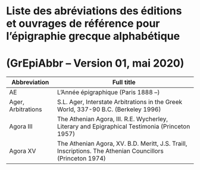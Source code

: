 # Liste des abréviations des éditions et ouvrages de référence pour l’épigraphie grecque alphabétique

# (GrEpiAbbr – Version 01, mai 2020)

<table>
  <thead>
    <tr>
      <th align="center">Abbreviation</th>
      <th align="Center">Full title</th>
    </tr>
  </thead>
  <tbody>
    <tr>
      <td align="left">AE</td>
      <td align="left">L’Année épigraphique (Paris 1888 –)</td>
    </tr>
    <tr>
      <td align="left">Ager, Arbitrations</td>
      <td align="left">S.L. Ager, Interstate Arbitrations in the Greek World, 337-90 B.C. (Berkeley 1996)</td>
    </tr>
    <tr>
      <td align="left">Agora III</td>
      <td align="left">The Athenian Agora, III. R.E. Wycherley, Literary and Epigraphical Testimonia (Princeton 1957)</td>
    </tr>
    <tr>
      <td align="left">Agora XV</td>
      <td align="left">The Athenian Agora, XV. B.D. Meritt, J.S. Traill, Inscriptions. The Athenian Councillors (Princeton 1974)</td>
    </tr>
  </tbody
</table>


